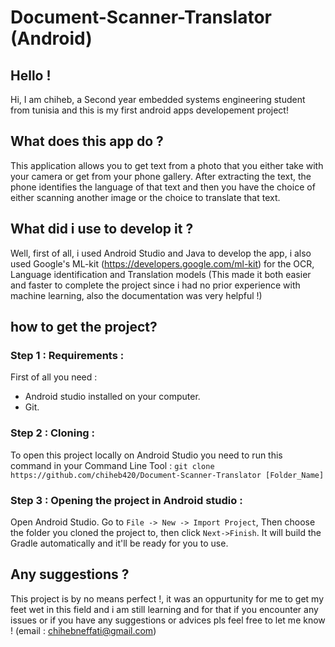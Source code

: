 # Document-Scanner-Translator (Android)
## Hello !
Hi, I am chiheb, a Second year embedded systems engineering student from tunisia and this is my first android apps developement project!
## What does this app do ?
This application allows you to get text from a photo that you either take with your camera or get from your phone gallery.
After extracting the text, the phone identifies the language of that text and then you have the choice of either scanning another image or the choice to translate that text.
## What did i use to develop it ?
Well, first of all, i used Android Studio and Java to develop the app, i also used Google's ML-kit (https://developers.google.com/ml-kit) for the OCR, Language identification and Translation models (This made it both easier and faster to complete the project since i had no prior experience with machine learning, also the documentation was very helpful !) 
## how to get the project?
### Step 1 : Requirements :
First of all you need :
  - Android studio installed on your computer.
  - Git.
### Step 2 : Cloning :
To open this project locally on Android Studio you need to run this command in your Command Line Tool : `git clone https://github.com/chiheb420/Document-Scanner-Translator [Folder_Name]`
### Step 3 : Opening the project in Android studio :
Open Android Studio. Go to `File -> New -> Import Project`, Then choose the folder you cloned the project to, then click `Next->Finish`. It will build the Gradle automatically and it'll be ready for you to use.
## Any suggestions ?
This project is by no means perfect !, it was an oppurtunity for me to get my feet wet in this field and i am still learning and for that if you encounter any issues or if you have any suggestions or advices pls feel free to let me know !
(email : chihebneffati@gmail.com)
